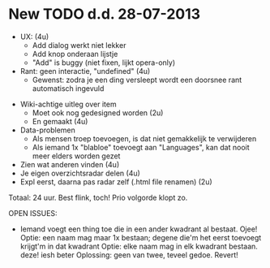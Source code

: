New TODO d.d. 28-07-2013
========================

+ UX: (4u)
  + Add dialog werkt niet lekker
  + Add knop onderaan lijstje
  - "Add" is buggy (niet fixen, lijkt opera-only)
+ Rant: geen interactie, "undefined" (4u)
  + Gewenst: zodra je een ding versleept wordt een doorsnee rant automatisch ingevuld
* Wiki-achtige uitleg over item 
  * Moet ook nog gedesigned worden (2u)
  * En gemaakt (4u)
* Data-problemen
  * Als mensen troep toevoegen, is dat niet gemakkelijk te verwijderen
  * Als iemand 1x "blabloe" toevoegt aan "Languages", kan dat nooit meer elders worden gezet
* Zien wat anderen vinden (4u)
* Je eigen overzichtsradar delen (4u)
* Expl eerst, daarna pas radar zelf (.html file renamen) (2u)

Totaal: 24 uur. Best flink, toch! Prio volgorde klopt zo.

OPEN ISSUES:
* Iemand voegt een thing toe die in een ander kwadrant al bestaat. Ojee!
  Optie: een naam mag maar 1x bestaan; degene die'm het eerst toevoegt krijgt'm in dat kwadrant
  Optie: elke naam mag in elk kwadrant bestaan. deze! iesh beter
  Oplossing: geen van twee, teveel gedoe. Revert!